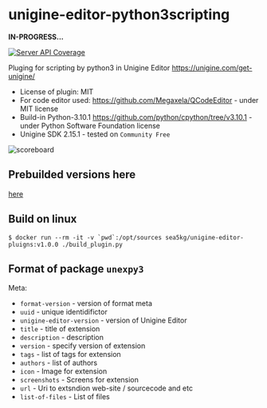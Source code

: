 # unigine-editor-python3scripting

**IN-PROGRESS...**

[![Server API Coverage](https://img.shields.io/badge/Unigine-2.15.1-yellow.svg)](https://developer.unigine.com/en/docs/2.15.1/)

Pluging for scripting by python3 in Unigine Editor https://unigine.com/get-unigine/

* License of plugin: MIT
* For code editor used: https://github.com/Megaxela/QCodeEditor - under MIT license
* Build-in Python-3.10.1 https://github.com/python/cpython/tree/v3.10.1 - under Python Software Foundation license
* Unigine SDK 2.15.1 - tested on `Community Free`

![scoreboard](preview.gif)

## Prebuilded versions here

[here](https://sea-kg.com/files/unigine-plugins/UnigineEditorPlugin_Python3Scripting/v2.15.1/)


## Build on linux 

```
$ docker run --rm -it -v `pwd`:/opt/sources sea5kg/unigine-editor-pluigns:v1.0.0 ./build_plugin.py
```


## Format of package `unexpy3`

Meta:
- `format-version` - version of format meta
- `uuid` - unique identidifictor
- `unigine-editor-version` - version of Unigine Editor
- `title` - title of extension
- `description` - description
- `version` - specify version of extension
- `tags` - list of tags for extension
- `authors` - list of authors
- `icon` - Image for extension
- `screenshots` - Screens for extension
- `url` - Uri to extsndion web-site / sourcecode and etc
- `list-of-files` - List of files
